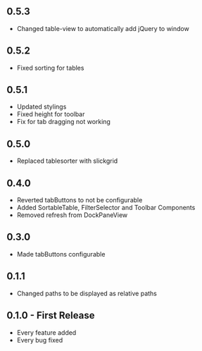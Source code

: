 ## 0.5.3
* Changed table-view to automatically add jQuery to window

## 0.5.2
* Fixed sorting for tables

## 0.5.1
* Updated stylings
* Fixed height for toolbar
* Fix for tab dragging not working

## 0.5.0
* Replaced tablesorter with slickgrid

## 0.4.0
* Reverted tabButtons to not be configurable
* Added SortableTable, FilterSelector and Toolbar Components
* Removed refresh from DockPaneView

## 0.3.0
* Made tabButtons configurable

## 0.1.1
* Changed paths to be displayed as relative paths
## 0.1.0 - First Release
* Every feature added
* Every bug fixed

